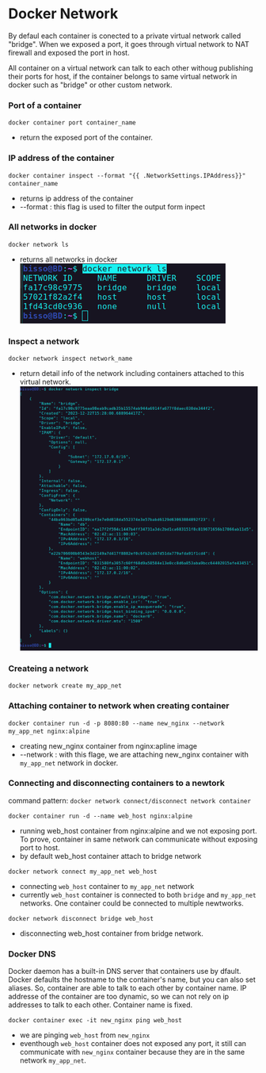 # Docker Network

By defaul each container is conected to a private virtual network called "bridge". When we exposed a port, it goes through virtual network to NAT firewall and exposed the port in host.

All container on a virtual network can talk to each other withoug publishing their ports for host, if the container belongs to same virtual network in docker such as "bridge" or other custom network.

### Port of a container

```shell
docker container port container_name
```

- return the exposed port of the container.

### IP address of the container

```shell
docker container inspect --format "{{ .NetworkSettings.IPAddress}}" container_name
```

- returns ip address of the container
- --format : this flag is used to filter the output form inpect

### All networks in docker

```shell
docker network ls
```

- returns all networks in docker
  <img src="resources/imgs/network_ls.png" alt="network_ls">

### Inspect a network

```shell
docker network inspect network_name
```

- return detail info of the network including containers attached to this virtual network.
  <img src="resources/imgs/network_inspect.png" alt="network inspect output">

### Createing a network

```shell
docker network create my_app_net
```

### Attaching container to network when creating container

```shell
docker container run -d -p 8080:80 --name new_nginx --network my_app_net nginx:alpine
```

- creating new_nginx container from nginx:apline image
- --network : with this flage, we are attaching new_nginx container with `my_app_net` network in docker.

### Connecting and disconnecting containers to a newtork

command pattern: `docker network connect/disconnect network container`

```shell
docker container run -d --name web_host nginx:alpine
```

- running web_host container from nginx:alpine and we not exposing port. To prove, container in same network can communicate without exposing port to host.
- by default web_host container attach to bridge network

```shell
docker network connect my_app_net web_host
```

- connecting `web_host` container to `my_app_net` network
- currently `web_host` container is connected to both `bridge` and `my_app_net` networks. One container could be connected to multiple newtworks.

```shell
docker network disconnect bridge web_host
```

- disconnecting web_host container from bridge network.

### Docker DNS

Docker daemon has a built-in DNS server that containers use by dfault. Docker defaults the hostname to the container's name, but you can also set aliases. So, container are able to talk to each other by container name. IP addresse of the container are too dynamic, so we can not rely on ip addresses to talk to each other. Container name is fixed.

```shell
docker container exec -it new_nginx ping web_host
```

- we are pinging `web_host` from `new_nginx`
- eventhough `web_host` container does not exposed any port, it still can communicate with `new_nginx` container because they are in the same network `my_app_net`.
